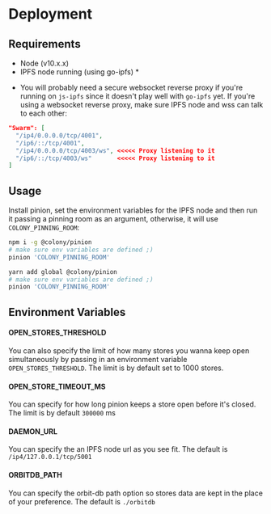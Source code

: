 # Deployment

## Requirements

- Node (v10.x.x)
- IPFS node running (using go-ipfs) \*

* You will probably need a secure websocket reverse proxy if you're running on `js-ipfs` since it doesn't play well with `go-ipfs` yet. If you're using a websocket reverse proxy, make sure IPFS node and wss can talk to each other:

```json
"Swarm": [
  "/ip4/0.0.0.0/tcp/4001",
  "/ip6/::/tcp/4001",
  "/ip4/0.0.0.0/tcp/4003/ws", <<<<< Proxy listening to it
  "/ip6/::/tcp/4003/ws"       <<<<< Proxy listening to it
]
```

## Usage

Install pinion, set the environment variables for the IPFS node and then run it passing a pinning room as an argument, otherwise, it will use `COLONY_PINNING_ROOM`:

```bash
npm i -g @colony/pinion
# make sure env variables are defined ;)
pinion 'COLONY_PINNING_ROOM'
```

```bash
yarn add global @colony/pinion
# make sure env variables are defined ;)
pinion 'COLONY_PINNING_ROOM'
```

## Environment Variables

#### OPEN_STORES_THRESHOLD

You can also specify the limit of how many stores you wanna keep open simultaneously by passing in an environment variable `OPEN_STORES_THRESHOLD`. The limit is by default set to 1000 stores.

#### OPEN_STORE_TIMEOUT_MS

You can specify for how long pinion keeps a store open before it's closed. The limit is by default `300000` ms

#### DAEMON_URL

You can specify the an IPFS node url as you see fit. The default is `/ip4/127.0.0.1/tcp/5001`

#### ORBITDB_PATH

You can specify the orbit-db path option so stores data are kept in the place of your preference. The default is `./orbitdb`
